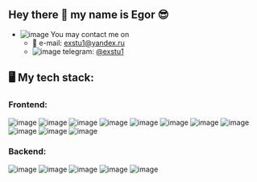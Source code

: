 ## Hey there 👋 my name is Egor :sunglasses:

- ![image](https://user-images.githubusercontent.com/109738127/228359469-b61bdf59-be33-47fb-a977-de4e87dddfdb.png)
 You may contact me on
  + :e-mail: e-mail: exstu1@yandex.ru
  + ![image](https://user-images.githubusercontent.com/109738127/228357507-b0eca9c8-991a-498b-a445-8d0b5f7c2749.png)
 telegram: [@exstu1](https://t.me/exstu1)

## :desktop_computer: My tech stack:
### Frontend: 
![image](https://img.shields.io/badge/JavaScript-323330?style=for-the-badge&logo=javascript&logoColor=F7DF1E) ![image](https://img.shields.io/badge/TypeScript-007ACC?style=for-the-badge&logo=typescript&logoColor=white) ![image](https://img.shields.io/badge/React-20232A?style=for-the-badge&logo=react&logoColor=61DAFB) ![image](https://img.shields.io/badge/next%20js-000000?style=for-the-badge&logo=nextdotjs&logoColor=white)  ![image](https://img.shields.io/badge/Redux-593D88?style=for-the-badge&logo=redux&logoColor=white)  ![image](https://img.shields.io/badge/Tailwind_CSS-38B2AC?style=for-the-badge&logo=tailwind-css&logoColor=white) ![image](https://img.shields.io/badge/Ant%20Design-1890FF?style=for-the-badge&logo=antdesign&logoColor=white)  ![image](https://img.shields.io/badge/Sass-CC6699?style=for-the-badge&logo=sass&logoColor=white)  ![image](https://img.shields.io/badge/CSS3-1572B6?style=for-the-badge&logo=css3&logoColor=white) ![image](https://img.shields.io/badge/HTML5-E34F26?style=for-the-badge&logo=html5&logoColor=white)  ![image](https://img.shields.io/badge/Figma-F24E1E?style=for-the-badge&logo=figma&logoColor=white) 

### Backend: 
![image](https://img.shields.io/badge/Node%20js-339933?style=for-the-badge&logo=nodedotjs&logoColor=white) ![image](https://img.shields.io/badge/nestjs-E0234E?style=for-the-badge&logo=nestjs&logoColor=white) ![image](https://img.shields.io/badge/Prisma-3982CE?style=for-the-badge&logo=Prisma&logoColor=white)  ![image](https://img.shields.io/badge/Insomnia-5849be?style=for-the-badge&logo=Insomnia&logoColor=white)  ![image](https://img.shields.io/badge/PostgreSQL-316192?style=for-the-badge&logo=postgresql&logoColor=white)

 





